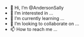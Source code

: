 - 👋 Hi, I’m @AndersonSally
- 👀 I’m interested in ...
- 🌱 I’m currently learning ...
- 💞️ I’m looking to collaborate on ...
- 📫 How to reach me ...

<!---
AndersonSally/AndersonSally is a ✨ special ✨ repository because its `README.md` (this file) appears on your GitHub profile.
You can click the Preview link to take a look at your changes.
--->
